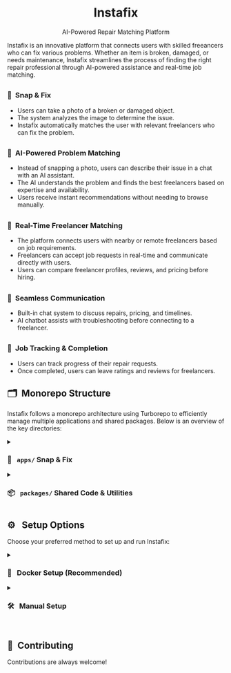 <h1 align="center">Instafix</h1>

<p align="center">
    AI-Powered Repair Matching Platform
</p>
</p>
<p>Instafix is an innovative platform that connects users with skilled freeancers who can fix various problems. Whether an item is broken, damaged, or needs maintenance, Instafix streamlines the process of finding the right repair professional through AI-powered assistance and real-time job matching.</p>

## <h3 name="snap-and-fix">📸&nbsp; Snap & Fix</h3>
- Users can take a photo of a broken or damaged object.
- The system analyzes the image to determine the issue.
- Instafix automatically matches the user with relevant freelancers who can fix the problem.

## <h3 name="ai-powered">🤖&nbsp; AI-Powered Problem Matching</h3>
- Instead of snapping a photo, users can describe their issue in a chat with an AI assistant.
- The AI understands the problem and finds the best freelancers based on expertise and availability.
- Users receive instant recommendations without needing to browse manually.

## <h3 name="real-time">📍&nbsp; Real-Time Freelancer Matching</h3>
- The platform connects users with nearby or remote freelancers based on job requirements.
- Freelancers can accept job requests in real-time and communicate directly with users.
- Users can compare freelancer profiles, reviews, and pricing before hiring.

## <h3 name="seamless-communication">💬&nbsp; Seamless Communication</h3>
- Built-in chat system to discuss repairs, pricing, and timelines.
- AI chatbot assists with troubleshooting before connecting to a freelancer.

## <h3 name="job-tracking">🔄&nbsp; Job Tracking & Completion</h3>
- Users can track progress of their repair requests.
- Once completed, users can leave ratings and reviews for freelancers.

<h2 name="monorepo-structure">🗂&nbsp; Monorepo Structure</h2>
<p>Instafix follows a monorepo architecture using Turborepo to efficiently manage multiple applications and shared packages. Below is an overview of the key directories:</p>
</p>
<details>
<summary><h3 name="snap-and-fix"> 📂 &nbsp; <code>apps/</code> Snap & Fix</h3></summary>
<p>This folder contains all the main applications that run the platform, including backend services and the frontend.</p>
</p>
<ul>
    <li><code>socket-server/</code> – Handles WebSocket communication for real-time updates and messaging.</li>
</ul>
<ul>
    <li><code>web/</code> – The Next.js frontend application that powers the Instafix user interface.</li>
</ul>
</details>

<details>
<summary><h3 name="shared-code"> 📦 &nbsp; <code>packages/</code> Shared Code & Utilities</h3></summary>
<p>Reusable modules that can be shared between <code>apps/</code>.</p>
<ul>
  <li><code>db/</code> – Database schema, migrations, and Prisma-related configurations.</li>
  <li><code>eslint-config/</code> – Custom ESLint rules shared across the monorepo for consistency.</li>
  <li><code>services/</code> – Backend services, API utilities, and shared logic.</li>
  <li><code>store/</code> – Global state management utilities (e.g., Recoil, Zustand, Redux).</li>
  <li><code>types/</code> – TypeScript types and interfaces for consistent type safety across the project.</li>
  <li><code>typescript-config/</code> – Centralized TypeScript configuration for consistency.</li>
  <li><code>ui/</code> – Shared UI components and styles used across different applications.</li>
</ul>

<h3 name="config-tooling"> ⚙️ &nbsp; Configuration & Tooling</h3>
<ul>
  <li><code>.turbo/</code> – Stores cache and build information for Turborepo.</li>
  <li><code>.vercel/</code> – Configuration files for deploying the Next.js frontend on Vercel.</li>
  <li><code>docker-compose.yml</code> – Defines services for running the project using Docker.</li>
  <li><code>pnpm-workspace.yaml</code> – Defines the monorepo workspace using PNPM.</li>
  <li><code>turbo.json</code> – Configuration for Turborepo task execution.</li>
</ul>
</details>

<h2 name="setup-options">⚙️ &nbsp; Setup Options</h2>
<p>Choose your preferred method to set up and run Instafix:</p>
<details>
<summary><h3 name="docker-setup">🐳 &nbsp; Docker Setup (Recommended)</h3></summary>
<h4 name="docker-prerequisites">Prerequisites</h4>
<ul>
  <li>Docker and Docker Compose</li>
  <li><code>.env</code> file (copy from <code>.env-example</code>)</li>
</ul>
<h4 name="docker-commands">Quick Commands</h4>
  
```bash
# Clone and enter project
git clone https://github.com/your-repo/instafix.git && cd instafix

# Configure environment
cp .env-example .env  # Edit as needed

# Start services
docker-compose up -d

# Verify running containers
docker ps  # Should see instafix-web, instafix-socket-server, instafix-redis

# Stop services
docker-compose down
```
<h4 name="docker-access">Access</h4>
<ul>
  <li>Web UI: <code>ws://localhost:3000</code></li>
  <li>Socket Server: <code>ws://localhost:3001</code></li>
</ul>
<h4 name="docker-logs">Logs</h4>

```bash
docker-compose logs -f web  # Replace with socket-server or redis as needed
```
</details>

<details>
<summary><h3 name="manual-setup">🛠️ &nbsp; Manual Setup</h3></summary>
<h4 name="manual-prerequisites">Prerequisites</h4>
<ul>
  <li>Node.js (v18+)</li>
  <li>PNPM (v9.0.0)</li>
  <li>Redis server</li>
</ul>
<h4 name="manual-commands">Quick Commands</h4>


```bash
# Clone and enter project
git clone https://github.com/your-repo/instafix.git && cd instafix

# Install dependencies
pnpm install

# Configure environment
cp .env-example .env  # Edit root .env
cp apps/web/.env-example apps/web/.env
cp apps/socket-server/.env-example apps/socket-server/.env

# Database setup
pnpm -F web db:generate
pnpm -F web db:migrate
pnpm -F web db:seed  # Optional

# Start all services (dev mode)
pnpm dev

# Start specific services
pnpm -F web dev  # Web app only
pnpm -F socket-server dev  # Socket server only

# Build for production
pnpm build  # All apps
pnpm -F web start  # Run web in production
pnpm -F socket-server start  # Run socket server in production
```

<h4 name="deployment">Deployment Options</h4>

```bash
# Vercel (Web App)
pnpm -F web deploy

# Cloudflare Pages
pnpm -F web preview  # Local preview
pnpm -F web deploy  # Deploy to Cloudflare
```
</details>

<br>

## 🤝&nbsp;&nbsp;Contributing

Contributions are always welcome!
